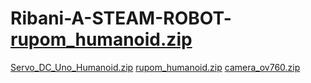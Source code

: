 # Ribani-A-STEAM-ROBOT-[rupom_humanoid.zip](https://github.com/Sarif-Addito-Rupom/Ribani-A-STEAM-ROBOT-/files/9689403/rupom_humanoid.zip)
[Servo_DC_Uno_Humanoid.zip](https://github.com/Sarif-Addito-Rupom/Ribani-A-STEAM-ROBOT-/files/9689406/Servo_DC_Uno_Humanoid.zip)
[rupom_humanoid.zip](https://github.com/Sarif-Addito-Rupom/Ribani-A-STEAM-ROBOT-/files/9689408/rupom_humanoid.zip)
[camera_ov760.zip](https://github.com/Sarif-Addito-Rupom/Ribani-A-STEAM-ROBOT-/files/9689409/camera_ov760.zip)
